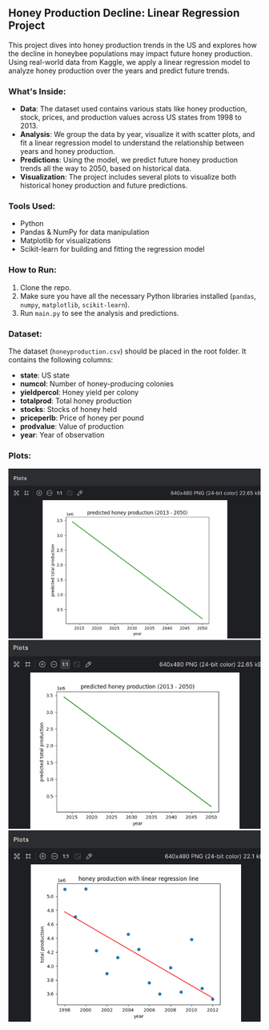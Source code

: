 ## Honey Production Decline: Linear Regression Project

This project dives into honey production trends in the US and explores how the decline in honeybee populations may impact future honey production. Using real-world data from Kaggle, we apply a linear regression model to analyze honey production over the years and predict future trends.

### What's Inside:
- **Data**: The dataset used contains various stats like honey production, stock, prices, and production values across US states from 1998 to 2013.
- **Analysis**: We group the data by year, visualize it with scatter plots, and fit a linear regression model to understand the relationship between years and honey production.
- **Predictions**: Using the model, we predict future honey production trends all the way to 2050, based on historical data.
- **Visualization**: The project includes several plots to visualize both historical honey production and future predictions.

### Tools Used:
- Python
- Pandas & NumPy for data manipulation
- Matplotlib for visualizations
- Scikit-learn for building and fitting the regression model

### How to Run:
1. Clone the repo.
2. Make sure you have all the necessary Python libraries installed (`pandas`, `numpy`, `matplotlib`, `scikit-learn`).
3. Run `main.py` to see the analysis and predictions.

### Dataset:
The dataset (`honeyproduction.csv`) should be placed in the root folder. It contains the following columns:
- **state**: US state
- **numcol**: Number of honey-producing colonies
- **yieldpercol**: Honey yield per colony
- **totalprod**: Total honey production
- **stocks**: Stocks of honey held
- **priceperlb**: Price of honey per pound
- **prodvalue**: Value of production
- **year**: Year of observation

### Plots:
![img.png](img.png)
![img_1.png](img_1.png)
![img_2.png](img_2.png)